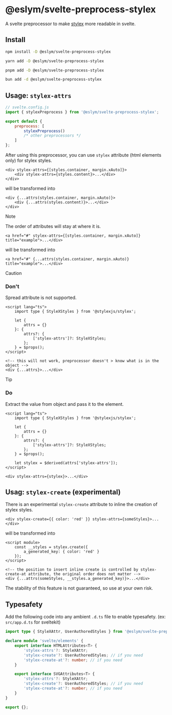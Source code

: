 # @eslym/svelte-preprocess-stylex

A svelte preprocessor to make [stylex](https://github.com/facebook/stylex) more readable in svelte.

## Install

```bash
npm install -D @eslym/svelte-preprocess-stylex
```

```bash
yarn add -D @eslym/svelte-preprocess-stylex
```

```bash
pnpm add -D @eslym/svelte-preprocess-stylex
```

```bash
bun add -d @eslym/svelte-preprocess-stylex
```

## Usage: `stylex-attrs`

```js
// svelte.config.js
import { stylexPreprocess } from '@eslym/svelte-preprocess-stylex';

export default {
    preprocess: [
        stylexPreprocess()
        /* other preprocessors */
    ]
};
```

After using this preprocessor, you can use `stylex` attribute (html elements only) for stylex styles.

```svelte
<div stylex-attrs={[styles.container, margin.xAuto]}>
    <div stylex-attrs={styles.content}>...</div>
</div>
```

will be transformed into

```svelte
<div {...attrs(styles.container, margin.xAuto)}>
    <div {...attrs(styles.content)}>...</div>
</div>
```

> [!NOTE]
> The order of attributes will stay at where it is.
>
> ```svelte
> <a href="#" stylex-attrs={[styles.container, margin.xAuto]} title="example">...</div>
> ```
>
> will be transformed into
>
> ```svelte
> <a href="#" {...attrs(styles.container, margin.xAuto)} title="example">...</div>
> ```

> [!CAUTION]
>
> ### Don't
>
> Spread attribute is not supported.
>
> ```svelte
> <script lang="ts">
>     import type { StyleXStyles } from '@stylexjs/stylex';
>
>     let {
>         attrs = {}
>     }: {
>         attrs?: {
>             ['stylex-attrs']?: StyleXStyles;
>         };
>     } = $props();
> </script>
>
> <!-- this will not work, preprocessor doesn't > know what is in the object -->
> <div {...attrs}>...</div>
> ```

> [!TIP]
>
> ### Do
>
> Extract the value from object and pass it to the element.
>
> ```svelte
> <script lang="ts">
>     import type { StyleXStyles } from '@stylexjs/stylex';
>
>     let {
>         attrs = {}
>     }: {
>         attrs?: {
>             ['stylex-attrs']?: StyleXStyles;
>         };
>     } = $props();
>
>     let stylex = $derived(attrs['stylex-attrs']);
> </script>
>
> <div stylex-attrs={stylex}>...</div>
> ```

## Usag: `stylex-create` (experimental)

There is an experimental `stylex-create` attribute to inline the creation of stylex styles.

```svelte
<div stylex-create={{ color: 'red' }} stylex-attrs={someStyles}>...</div>
```

will be transformed into

```svelte
<script module>
    const __styles = stylex.create({
        a_generated_key: { color: 'red' }
    });
</script>

<!-- the position to insert inline create is controlled by stylex-create-at attribute, the original order does not matter -->
<div {...attrs(someStyles, __styles.a_generated_key)}>...</div>
```

The stability of this feature is not guaranteed, so use at your own risk.

## Typesafety

Add the following code into any ambient `.d.ts` file to enable typesafety. (ex: `src/app.d.ts` for sveltekit)

```ts
import type { StyleXAttr, UserAuthoredStyles } from '@eslym/svelte-preprocess-stylex';

declare module 'svelte/elements' {
    export interface HTMLAttributes<T> {
        'stylex-attrs'?: StyleXAttr;
        'stylex-create'?: UserAuthoredStyles; // if you need
        'stylex-create-at'?: number; // if you need
    }

    export interface SVGAttributes<T> {
        'stylex-attrs'?: StyleXAttr;
        'stylex-create'?: UserAuthoredStyles; // if you need
        'stylex-create-at'?: number; // if you need
    }
}

export {};
```
